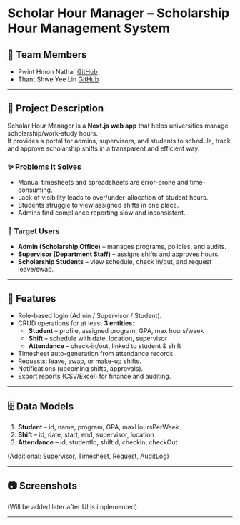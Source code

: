 # Scholar Hour Manager – Scholarship Hour Management System

## 👥 Team Members
- Pwint Hmon Nathar [GitHub](https://github.com/PwintHmonNathar18)
- Thant Shwe Yee Lin [GitHub](https://github.com/ThantShweYeeLin)

---

## 📖 Project Description
Scholar Hour Manager is a **Next.js web app** that helps universities manage scholarship/work-study hours.  
It provides a portal for admins, supervisors, and students to schedule, track, and approve scholarship shifts in a transparent and efficient way.

### ✨ Problems It Solves
- Manual timesheets and spreadsheets are error-prone and time-consuming.  
- Lack of visibility leads to over/under-allocation of student hours.  
- Students struggle to view assigned shifts in one place.  
- Admins find compliance reporting slow and inconsistent.  

### 🎯 Target Users
- **Admin (Scholarship Office)** – manages programs, policies, and audits.  
- **Supervisor (Department Staff)** – assigns shifts and approves hours.  
- **Scholarship Students** – view schedule, check in/out, and request leave/swap.  

---

## 🔧 Features
- Role-based login (Admin / Supervisor / Student).  
- CRUD operations for at least **3 entities**:
  - **Student** – profile, assigned program, GPA, max hours/week  
  - **Shift** – schedule with date, location, supervisor  
  - **Attendance** – check-in/out, linked to student & shift  
- Timesheet auto-generation from attendance records.  
- Requests: leave, swap, or make-up shifts.  
- Notifications (upcoming shifts, approvals).  
- Export reports (CSV/Excel) for finance and auditing.  

---

## 🗄️ Data Models
1. **Student** – id, name, program, GPA, maxHoursPerWeek  
2. **Shift** – id, date, start, end, supervisor, location  
3. **Attendance** – id, studentId, shiftId, checkIn, checkOut  

(Additional: Supervisor, Timesheet, Request, AuditLog)

---

## 📷 Screenshots
(Will be added later after UI is implemented)

---
